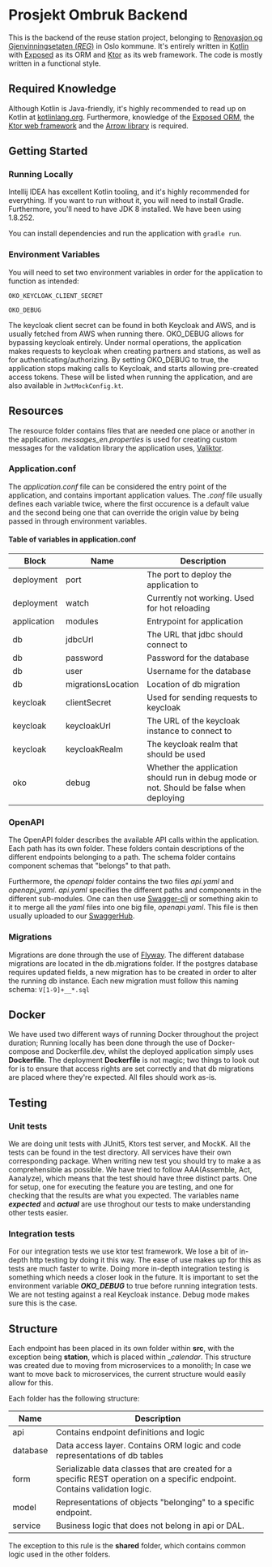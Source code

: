 # Prosjekt Ombruk Backend
This is the backend of the reuse station project, belonging to [Renovasjon og Gjenvinningsetaten (*REG*)](https://www.oslo.kommune.no/etater-foretak-og-ombud/renovasjons-og-gjenvinningsetaten/)
in Oslo kommune. It's entirely written in [Kotlin](https://kotlinlang.org/) with [Exposed]() as its ORM and [Ktor]() as its web framework.
The code is mostly written in a functional style. 

## Required Knowledge
Although Kotlin is Java-friendly, it's highly recommended to read up on Kotlin at [kotlinlang.org](https://kotlinlang.org/docs/reference/).
Furthermore, knowledge of the [Exposed ORM](), the [Ktor web framework]() and the [Arrow library]() is required.

## Getting Started

### Running Locally
Intellij IDEA has excellent Kotlin tooling, and it's highly recommended for everything.
If you want to run without it, you will need to install Gradle. Furthermore, you'll need to have JDK 8 installed.
We have been using 1.8.252.

You can install dependencies and run the application with `gradle run`.

### Environment Variables
You will need to set two environment variables in order for the application to function
as intended:

`OKO_KEYCLOAK_CLIENT_SECRET`

`OKO_DEBUG`

The keycloak client secret can be found in both Keycloak and AWS, and is usually fetched from AWS when running there.
OKO_DEBUG allows for bypassing keycloak entirely. Under normal operations, the application makes requests to keycloak 
when creating partners and stations, as well as for authenticating/authorizing. By setting OKO_DEBUG to true, the 
application stops making calls to Keycloak, and starts allowing pre-created access tokens. These will be listed when
running the application, and are also available in `JwtMockConfig.kt`.

## Resources
The resource folder contains files that are needed one place or another in the application.
_messages_en.properties_ is used for creating custom messages for the validation library the application uses, [Valiktor]().
### Application.conf
The _application.conf_ file can be considered the entry point of the application, and contains important application 
values. The _.conf_ file usually defines each variable twice, where the first occurence is a default value
and the second being one that can override the origin value by being passed in through environment variables.

#### Table of variables in application.conf
| **Block**  | **Name**  | **Description** |
|---|---|---|
| deployment   | port  | The port to deploy the application to  | 
| deployment  | watch  | Currently not working. Used for hot reloading  |
| application  | modules  | Entrypoint for application  | 
| db  | jdbcUrl  | The URL that jdbc should connect to  | 
| db  | password  | Password for the database  | 
| db  | user  | Username for the database  | 
| db  | migrationsLocation  | Location of db migration  | 
| keycloak  | clientSecret  | Used for sending requests to keycloak  | 
| keycloak  | keycloakUrl  | The URL of the keycloak instance to connect to  |
| keycloak  | keycloakRealm  | The keycloak realm that should be used  | 
| oko | debug | Whether the application should run in debug mode or not. Should be false when deploying |

### OpenAPI
The OpenAPI folder describes the available API calls within the application. Each path has its own folder. These folders
contain descriptions of the different endpoints belonging to a path. The schema folder contains component schemas that
"belongs" to that path.

Furthermore, the _openapi_ folder contains the two files _api.yaml_ and _openapi_yaml_. 
_api.yaml_ specifies the different paths and components in the different sub-modules. One can then use
[Swagger-cli]() or something akin to it to merge all the _yaml_ files into one big file, _openapi.yaml_.
This file is then usually uploaded to our [SwaggerHub](https://app.swaggerhub.com/apis/oko8/OKO/1.0.1).

### Migrations
Migrations are done through the use of [Flyway](https://flywaydb.org).
The different database migrations are located in the db.migrations folder. If the postgres database requires updated fields,
a new migration has to be created in order to alter the running db instance. Each new migration must follow this naming schema:
`V[1-9]+__*.sql`

## Docker
We have used two different ways of running Docker throughout the project duration; Running locally has been done through the use of
Docker-compose and Dockerfile.dev, whilst the deployed application simply uses __Dockerfile__. The deployment __Dockerfile__
is not magic; two things to look out for is to ensure that access rights are set correctly and that db migrations
are placed where they're expected. All files should work as-is.

## Testing

### Unit tests

We are doing unit tests with JUnit5, Ktors test server, and MockK. All the tests can be found in the test directory. 
All services have their own corresponding package. When writing new test you should try to make a as comprehensible as possible. 
We have tried to follow AAA(Assemble, Act, Aanalyze), which means that the test should have three distinct parts. One for setup,
one for executing the feature you are testing, and one for checking that the results are what you expected. 
The variables name ***expected*** and ***actual*** are use throghout our tests to make understanding other tests easier. 

### Integration tests

For our integration tests we use ktor test framework. We lose a bit of in-depth http testing by doing it this way. 
The ease of use makes up for this as tests are much faster to write. Doing more in-depth integration testing is something
which needs a closer look in the future. It is important to set the environment variable ***OKO_DEBUG*** to true before running
integration tests. We are not testing against a real Keycloak instance. Debug mode makes sure this is the case. 

## Structure
Each endpoint has been placed in its own folder within __src__, with the exception being __station__, which is placed
within __calendar_. This structure was created due to moving from microservices to a monolith; In case we want to move back
to microservices, the current structure would easily allow for this.

Each folder has the following structure:

| **Name** | **Description** |
|---|---|
| api | Contains endpoint definitions and logic |
| database | Data access layer. Contains ORM logic and code representations of db tables |
| form | Serializable data classes that are created for a specific REST operation on a specific endpoint. Contains validation logic. |
| model | Representations of objects "belonging" to a specific endpoint. |
| service | Business logic that does not belong in api or DAL. |

The exception to this rule is the __shared__ folder, which contains common logic used in the other folders.







